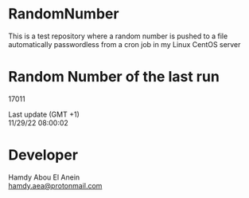 # RandomNumber    
This is a test repository where a random number is pushed to a file automatically passwordless from a cron job in my Linux CentOS server    
# Random Number of the last run   
17011
      
Last update (GMT +1)    
11/29/22 08:00:02
# Developer    
Hamdy Abou El Anein   
hamdy.aea@protonmail.com
